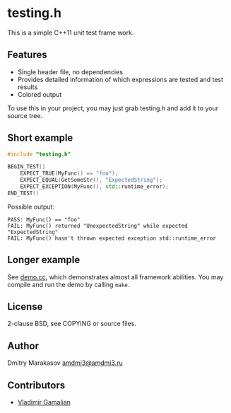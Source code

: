 # testing.h #

This is a simple C++11 unit test frame work.

## Features ##

* Single header file, no dependencies
* Provides detailed information of which expressions are tested and test results
* Colored output

To use this in your project, you may just grab testing.h and add it to
your source tree.

## Short example ##

```c++
#include "testing.h"

BEGIN_TEST()
    EXPECT_TRUE(MyFunc() == "foo");
    EXPECT_EQUAL(GetSomeStr(), "ExpectedString");
    EXPECT_EXCEPTION(MyFunc(), std::runtime_error);
END_TEST()
```

Possible output:

```
PASS: MyFunc() == "foo"
FAIL: MyFunc() returned "UnexpectedString" while expected "ExpectedString"
FAIL: MyFunc() hasn't thrown expected exception std::runtime_error
```

## Longer example ##

See [demo.cc](demo.cc), which demonstrates almost all framework abilities. You
may compile and run the demo by calling ```make```.

## License ##

2-clause BSD, see COPYING or source files.

## Author ##

Dmitry Marakasov <amdmi3@amdmi3.ru>

## Contributors ##

* [Vladimir Gamalian](https://github.com/vladimirgamalian)
